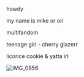 howdy

my name is mike or ori 

multifandom

teenage girl - cherry glazerr

licorice cookie & yatta irl 

![IMG_0856](https://github.com/user-attachments/assets/84ae7f36-c6b4-4d50-8818-cfec153a467a)

